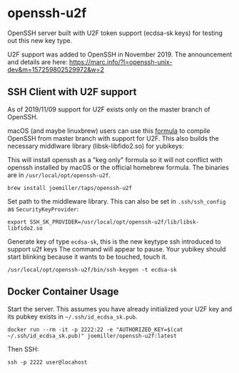 openssh-u2f
===========

OpenSSH server built with U2F token support (ecdsa-sk keys) for testing out
this new key type.

U2F support was added to OpenSSH in November 2019. The announcement and
details are here: https://marc.info/?l=openssh-unix-dev&m=157259802529972&w=2

SSH Client with U2F support
---------------------------

As of 2019/11/09 support for U2F exists only on the master branch of OpenSSH.

macOS (and maybe linuxbrew) users can use this [formula](https://github.com/joemiller/homebrew-taps/blob/master/Formula/openssh-u2f.rb)
to compile OpenSSH from master branch with support for U2F. This also builds the
necessary middlware library (libsk-libfido2.so) for yubikeys:

This will install openssh as a "keg only" formula so it will not conflict with
openssh installed by macOS or the official homebrew formula. The binaries are in
`/usr/local/opt/openssh-u2f`.

```console
brew install joemiller/taps/openssh-u2f
```

Set path to the middleware library. This can also be set in `.ssh/ssh_config` as
`SecurityKeyProvider`:

```console
export SSH_SK_PROVIDER=/usr/local/opt/openssh-u2f/lib/libsk-libfido2.so
```

Generate key of type `ecdsa-sk`, this is the new keytype ssh introduced to support u2f keys
The command will appear to pause. Your yubikey should start blinking because it wants to be touched, touch it.

```console
/usr/local/opt/openssh-u2f/bin/ssh-keygen -t ecdsa-sk
```

Docker Container Usage
----------------------

Start the server. This assumes you have already initialized your U2F key and its
pubkey exists in `~/.ssh/id_ecdsa_sk.pub`.

```console
docker run --rm -it -p 2222:22 -e "AUTHORIZED_KEY=$(cat ~/.ssh/id_ecdsa_sk.pub)" joemiller/openssh-u2f:latest
```

Then SSH:

```console
ssh -p 2222 user@locahost
```
